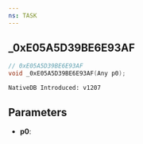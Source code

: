 ```yaml
---
ns: TASK
---
```

## _0xE05A5D39BE6E93AF

```c
// 0xE05A5D39BE6E93AF
void _0xE05A5D39BE6E93AF(Any p0);
```

```
NativeDB Introduced: v1207
```

## Parameters
* **p0**:
